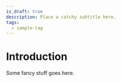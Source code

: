 ```yaml
---
is_draft: true
description: Place a catchy subtitle here.
tags:
  - sample-tag
---
```


# Introduction

Some fancy stuff goes here.
